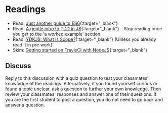 # Readings

- Read: [Just another guide to ES6](https://medium.com/sons-of-javascript/javascript-an-introduction-to-es6-1819d0d89a0f#.wb7rj1gin){:target="_blank"}
- Read: [A gentle intro to TDD in JS](http://jrsinclair.com/articles/2016/gentle-introduction-to-javascript-tdd-intro/){:target="_blank"} - Stop reading once you get to the 'a worked example' section
- Read: [YDKJS: What is Scope?](https://github.com/getify/You-Dont-Know-JS/blob/master/scope%20%26%20closures/ch1.md){:target="_blank"} (Unless you already read it in pre work)
- Skim: [Getting started on TravisCI with NodeJS](https://dev.to/lauragift21/setup-continuous-integration-with-travis-ci-in-your-nodejs-app-26i2){:target="_blank"}

## Discuss

Reply to this discussion with a quiz question to test your classmates’ knowledge of the readings. Alternatively, if you found yourself curious or found a topic unclear, ask a question to further your own knowledge. Then review your classmates' responses and answer one of their questions. If you are the first student to post a question, you do not need to go back and answer a question.
